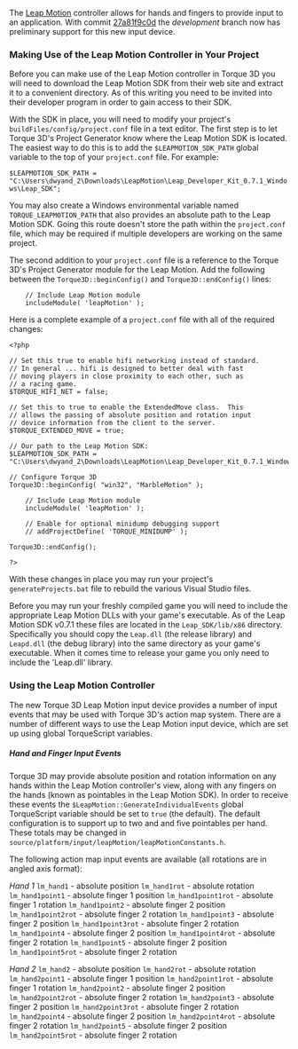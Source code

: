 The [Leap Motion](https://www.leapmotion.com/) controller allows for hands and fingers to provide input to an application.  With commit [27a81f9c0d](https://github.com/GarageGames/Torque3D/commit/27a81f9c0da8c10fc406a451022f01fc41265fb7) the *development* branch now has preliminary support for this new input device.

### Making Use of the Leap Motion Controller in Your Project ###

Before you can make use of the Leap Motion controller in Torque 3D you will need to download the Leap Motion SDK from their web site and extract it to a convenient directory.  As of this writing you need to be invited into their developer program in order to gain access to their SDK.

With the SDK in place, you will need to modify your project's `buildFiles/config/project.conf` file in a text editor.  The first step is to let Torque 3D's Project Generator know where the Leap Motion SDK is located.  The easiest way to do this is to add the `$LEAPMOTION_SDK_PATH` global variable to the top of your `project.conf` file.  For example:

`$LEAPMOTION_SDK_PATH = "C:\Users\dwyand_2\Downloads\LeapMotion\Leap_Developer_Kit_0.7.1_Windows\Leap_SDK";`

You may also create a Windows environmental variable named `TORQUE_LEAPMOTION_PATH` that also provides an absolute path to the Leap Motion SDK.  Going this route doesn't store the path within the `project.conf` file, which may be required if multiple developers are working on the same project.

The second addition to your `project.conf` file is a reference to the Torque 3D's Project Generator module for the Leap Motion.  Add the following between the `Torque3D::beginConfig()` and `Torque3D::endConfig()` lines:

```
    // Include Leap Motion module
    includeModule( 'leapMotion' );
```

Here is a complete example of a `project.conf` file with all of the required changes:

```
<?php

// Set this true to enable hifi networking instead of standard.
// In general ... hifi is designed to better deal with fast
// moving players in close proximity to each other, such as
// a racing game.
$TORQUE_HIFI_NET = false;

// Set this to true to enable the ExtendedMove class.  This
// allows the passing of absolute position and rotation input
// device information from the client to the server.
$TORQUE_EXTENDED_MOVE = true;

// Our path to the Leap Motion SDK:
$LEAPMOTION_SDK_PATH = "C:\Users\dwyand_2\Downloads\LeapMotion\Leap_Developer_Kit_0.7.1_Windows\Leap_SDK";

// Configure Torque 3D
Torque3D::beginConfig( "win32", "MarbleMotion" );

    // Include Leap Motion module
    includeModule( 'leapMotion' );
        
    // Enable for optional minidump debugging support
    // addProjectDefine( 'TORQUE_MINIDUMP' );
        
Torque3D::endConfig();

?>
```

With these changes in place you may run your project's `generateProjects.bat` file to rebuild the various Visual Studio files.

Before you may run your freshly compiled game you will need to include the appropriate Leap Motion DLLs with your game's executable.  As of the Leap Motion SDK v0.7.1 these files are located in the `Leap_SDK/lib/x86` directory.  Specifically you should copy the `Leap.dll` (the release library) and `Leapd.dll` (the debug library) into the same directory as your game's executable.  When it comes time to release your game you only need to include the 'Leap.dll' library.

### Using the Leap Motion Controller ###

The new Torque 3D Leap Motion input device provides a number of input events that may be used with Torque 3D's action map system.  There are a number of different ways to use the Leap Motion input device, which are set up using global TorqueScript variables.

##### Hand and Finger Input Events #####

Torque 3D may provide absolute position and rotation information on any hands within the Leap Motion controller's view, along with any fingers on the hands (known as pointables in the Leap Motion SDK).  In order to receive these events the `$LeapMotion::GenerateIndividualEvents` global TorqueScript variable should be set to `true` (the default).  The default configuration is to support up to two and and five pointables per hand.  These totals may be changed in `source/platform/input/leapMotion/leapMotionConstants.h`.

The following action map input events are available (all rotations are in angled axis format):

*Hand 1*
`lm_hand1` - absolute position
`lm_hand1rot` - absolute rotation
`lm_hand1point1` - absolute finger 1 position
`lm_hand1point1rot` - absolute finger 1 rotation
`lm_hand1point2` - absolute finger 2 position
`lm_hand1point2rot` - absolute finger 2 rotation
`lm_hand1point3` - absolute finger 2 position
`lm_hand1point3rot` - absolute finger 2 rotation
`lm_hand1point4` - absolute finger 2 position
`lm_hand1point4rot` - absolute finger 2 rotation
`lm_hand1point5` - absolute finger 2 position
`lm_hand1point5rot` - absolute finger 2 rotation

*Hand 2*
`lm_hand2` - absolute position
`lm_hand2rot` - absolute rotation
`lm_hand2point1` - absolute finger 1 position
`lm_hand2point1rot` - absolute finger 1 rotation
`lm_hand2point2` - absolute finger 2 position
`lm_hand2point2rot` - absolute finger 2 rotation
`lm_hand2point3` - absolute finger 2 position
`lm_hand2point3rot` - absolute finger 2 rotation
`lm_hand2point4` - absolute finger 2 position
`lm_hand2point4rot` - absolute finger 2 rotation
`lm_hand2point5` - absolute finger 2 position
`lm_hand2point5rot` - absolute finger 2 rotation

